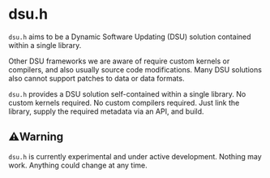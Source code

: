 # dsu.h

`dsu.h` aims to be a Dynamic Software Updating (DSU) solution contained within a single library.

Other DSU frameworks we are aware of require custom kernels or compilers, and also usually source code modifications. Many DSU solutions also cannot support patches to data or data formats.

`dsu.h` provides a DSU solution self-contained within a single library. No custom kernels required. No custom compilers required. Just link the library, supply the required metadata via an API, and build.

## ⚠️Warning

`dsu.h` is currently experimental and under active development. Nothing may work. Anything could change at any time.

